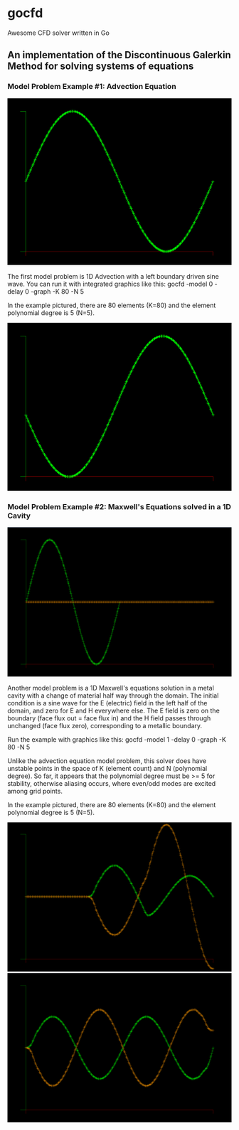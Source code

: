 # gocfd
Awesome CFD solver written in Go 

## An implementation of the Discontinuous Galerkin Method for solving systems of equations

### Model Problem Example #1: Advection Equation
<span style="display:block;text-align:center">![](images/Advect1D-0.PNG)</span>

The first model problem is 1D Advection with a left boundary driven sine wave. You can run it with integrated graphics like this:
	gocfd -model 0 -delay 0 -graph -K 80 -N 5


In the example pictured, there are 80 elements (K=80) and the element polynomial degree is 5 (N=5).

<span style="display:block;text-align:center">![](images/Advect1D-1.PNG)</span>

### Model Problem Example #2: Maxwell's Equations solved in a 1D Cavity
![](images/Maxwell1D-cavity0.PNG)

Another model problem is a 1D Maxwell's equations solution in a metal cavity with a change of material half way through the domain. The initial condition is a sine wave for the E (electric) field in the left half of the domain, and zero for E and H everywhere else. The E field is zero on the boundary (face flux out = face flux in) and the H field passes through unchanged (face flux zero), corresponding to a metallic boundary.

Run the example with graphics like this:
	gocfd -model 1 -delay 0 -graph -K 80 -N 5

Unlike the advection equation model problem, this solver does have unstable points in the space of K (element count) and N (polynomial degree). So far, it appears that the polynomial degree must be >= 5 for stability, otherwise aliasing occurs, where even/odd modes are excited among grid points.

In the example pictured, there are 80 elements (K=80) and the element polynomial degree is 5 (N=5).

![](images/Maxwell1D-cavity.PNG)
![](images/Maxwell1D-cavity2.PNG)

